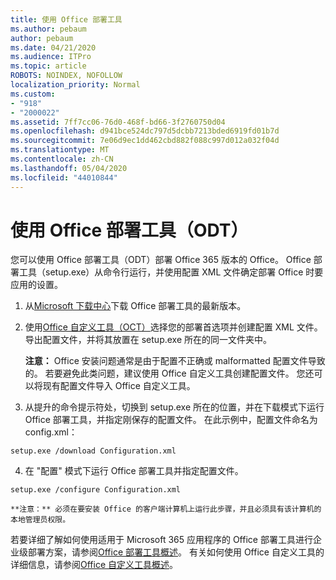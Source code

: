 ```yaml
---
title: 使用 Office 部署工具
ms.author: pebaum
author: pebaum
ms.date: 04/21/2020
ms.audience: ITPro
ms.topic: article
ROBOTS: NOINDEX, NOFOLLOW
localization_priority: Normal
ms.custom:
- "918"
- "2000022"
ms.assetid: 7ff7cc06-76d0-468f-bd66-3f2760750d04
ms.openlocfilehash: d941bce524dc797d5dcbb7213bded6919fd01b7d
ms.sourcegitcommit: 7e06d9ec1dd462cbd882f088c997d012a032f04d
ms.translationtype: MT
ms.contentlocale: zh-CN
ms.lasthandoff: 05/04/2020
ms.locfileid: "44010844"
---
```

# <a name="using-the-office-deployment-tool-odt"></a>使用 Office 部署工具（ODT）

您可以使用 Office 部署工具（ODT）部署 Office 365 版本的 Office。 Office 部署工具（setup.exe）从命令行运行，并使用配置 XML 文件确定部署 Office 时要应用的设置。
  
1. 从[Microsoft 下载中心](https://go.microsoft.com/fwlink/p/?LinkID=626065)下载 Office 部署工具的最新版本。

2. 使用[Office 自定义工具（OCT）](https://config.office.com)选择您的部署首选项并创建配置 XML 文件。 导出配置文件，并将其放置在 setup.exe 所在的同一文件夹中。

    **注意：** Office 安装问题通常是由于配置不正确或 malformatted 配置文件导致的。 若要避免此类问题，建议使用 Office 自定义工具创建配置文件。 您还可以将现有配置文件导入 Office 自定义工具。

3. 从提升的命令提示符处，切换到 setup.exe 所在的位置，并在下载模式下运行 Office 部署工具，并指定刚保存的配置文件。 在此示例中，配置文件命名为 config.xml：
    
  ```
  setup.exe /download Configuration.xml  
  ```

4. 在 "配置" 模式下运行 Office 部署工具并指定配置文件。
    
  ```
  setup.exe /configure Configuration.xml
  ```

    **注意：** 必须在要安装 Office 的客户端计算机上运行此步骤，并且必须具有该计算机的本地管理员权限。

若要详细了解如何使用适用于 Microsoft 365 应用程序的 Office 部署工具进行企业级部署方案，请参阅[Office 部署工具概述](https://docs.microsoft.com/deployoffice/overview-office-deployment-tool)。 有关如何使用 Office 自定义工具的详细信息，请参阅[Office 自定义工具概述](https://docs.microsoft.com/DeployOffice/overview-of-the-office-customization-tool-for-click-to-run)。
